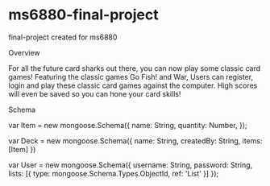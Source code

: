 # ms6880-final-project
final-project created for ms6880

Overview

For all the future card sharks out there, you can now play some classic card games!  Featuring the classic games Go Fish! and War, Users can register, login and play these classic card games against the computer.  High scores will even be saved so you can hone your card skills!

Schema

var Item = new mongoose.Schema({
  name: String,
  quantity: Number,
}); 


var Deck = new mongoose.Schema({
  name: String,
  createdBy: String,
  items: [Item]
})

var User = new mongoose.Schema({
  username: String,
  password: String,
  lists:  [{ type: mongoose.Schema.Types.ObjectId, ref: 'List' }]
});
